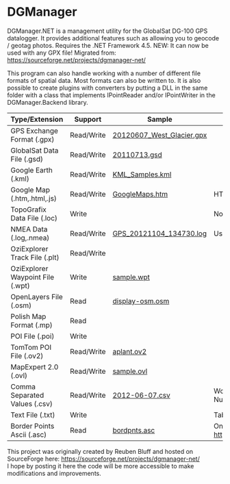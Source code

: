 # DGManager
DGManager.NET is a management utility for the GlobalSat DG-100 GPS datalogger. It provides additional 
features such as allowing you to geocode / geotag photos. Requires the .NET Framework 4.5. NEW: It can 
now be used with any GPX file!  Migrated from: https://sourceforge.net/projects/dgmanager-net/

This program can also handle working with a number of different file formats of spatial data.  Most formats can also be written to.  It is also possible to create plugins with converters by putting a DLL in the same folder with a class that implements IPointReader and/or IPointWriter in the DGManager.Backend library.

| Type/Extension | Support | Sample | Notes |
| --- | --- | --- | --- |
| GPS Exchange Format (.gpx) | Read/Write | [20120607_West_Glacier.gpx](Samples/20120607_West_Glacier.gpx) |  |
| GlobalSat Data File (.gsd) | Read/Write | [20110713.gsd](Samples/20110713.gsd) |  |
| Google Earth (.kml) | Read/Write | [KML_Samples.kml](Samples/KML_Samples.kml) |  |
| Google Map (.htm,.html,.js) | Read/Write | [GoogleMaps.htm](Samples/GoogleMaps.htm) | HTML files generated by DGManager can be read back in. |
| TopoGrafix Data File (.loc) | Write |  | Not commonly used any longer.  Replaced by GPX. |
| NMEA Data (.log,.nmea) | Read/Write | [GPS_20121104_134730.log](Samples/GPS_20121104_134730.log) | Used by GPS loggers. |
| OziExplorer Track File (.plt) | Read/Write |  |  |
| OziExplorer Waypoint File (.wpt) | Write | [sample.wpt](Samples/sample.wpt) |  |
| OpenLayers File (.osm) | Read | [display-osm.osm](Samples/display-osm.osm) |  |
| Polish Map Format (.mp) | Read |  |  |
| POI File (.poi) | Write |  |  |
| TomTom POI File (.ov2) | Read/Write | [aplant.ov2](Samples/aplant.ov2) |  |
| MapExpert 2.0 (.ovl) | Read/Write | [sample.ovl](Samples/sample.ovl) |  |
| Comma Separated Values (.csv) | Read/Write | [2012-06-07.csv](Samples/2012-06-07.csv) | Works with these columns: Record Number,Date,Time,Latitude,Longitude,Speed(km/h),Altitude(meters) |
| Text File (.txt) | Write |  | Tab delimited data similar to the CSV format |
| Border Points Ascii (.asc) | Read | [bordpnts.asc](Samples/bordpnts.asc) | One-off format for reading in state borders from <http://www.econ.umn.edu/~holmes/data/BorderData.html> |

This project was originally created by Reuben Bluff and hosted on SourceForge here: https://sourceforge.net/projects/dgmanager-net/  
I hope by posting it here the code will be more accessible to make modifications and improvements.
